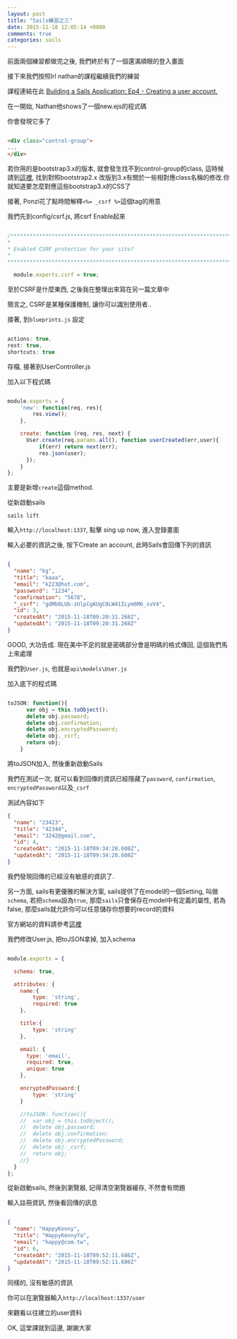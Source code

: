```yaml
---
layout: post
title: "Sails練習之三"
date: 2015-11-18 12:05:14 +0800
comments: true
categories: sails
---
```


前面兩個練習都做完之後, 我們終於有了一個還滿順眼的登入畫面

接下來我們按照Irl nathan的課程繼續我們的練習

課程連結在此 <a href="https://www.youtube.com/watch?v=WKtmKha6Ehw&index=6&list=PLWsZeJCry-F4K4iRImeB3-i0S5mw9Ak-W" target="_blank">Building a Sails Application: Ep4 - Creating a user account.</a>

<!--more-->

在一開始, Nathan他shows了一個new.ejs的程式碼

你會發現它多了

```html

<div class="control-group">
...
</div>

```

若你用的是bootstrap3.x的版本, 就會發生找不到control-group的class, 這時候請到<a href="http://getbootstrap.com/migration/" target="_blank">這裡</a>, 找到對照bootstrap2.x 改版到3.x有關於一些相對應class名稱的修改.你就知道要怎麼對應這些bootstrap3.x的CSS了


接著, Ponzi花了點時間解釋`<%= _csrf %>`這個tag的用意

我們先到config/csrf.js, 將csrf Enable起來

```js

/****************************************************************************
*                                                                           *
* Enabled CSRF protection for your site?                                    *
*                                                                           *
****************************************************************************/

  module.exports.csrf = true;


```

至於CSRF是什麼東西, 之後我在整理出來寫在另一篇文章中

簡言之, CSRF是某種保護機制, 讓你可以識別使用者..

接著, 到`blueprints.js` 設定

```js

actions: true,
rest: true,
shortcuts: true

```

存檔, 接著到UserController.js

加入以下程式碼

```js  api\controllers\UserController.js

module.exports = {
    'new': function(req, res){
        res.view();
    },

    create: function (req, res, next) {
      User.create(req.params.all(), function userCreated(err,user){
          if(err) return next(err);
          res.json(user);
      });
    }
};

```

主要是新增`create`這個method. 

從新啟動sails

`sails lift`

輸入`http://localhost:1337`, 點擊 sing up now, 進入登錄畫面

輸入必要的資訊之後, 按下Create an account, 此時Sails會回傳下列的資訊

```json http://localhost:1337/user/create的返回資訊

{
  "name": "kg",
  "title": "kaaa",
  "email": "k223@hot.com",
  "password": "1234",
  "comfirmation": "5678",
  "_csrf": "gdMb0LUb-zUlpCgAUgC0LW41ILym6M6_svV4",
  "id": 3,
  "createdAt": "2015-11-18T09:20:31.268Z",
  "updatedAt": "2015-11-18T09:20:31.268Z"
}

```

GOOD, 大功告成. 現在美中不足的就是密碼部分會是明碼的格式傳回, 這個我們馬上來處理

我們到`User.js`, 也就是`api\models\User.js`

加入底下的程式碼

```js User.js

toJSON: function(){
      var obj = this.toObject();
      delete obj.password;
      delete obj.confirmation;
      delete obj.encryptedPassword;
      delete obj._csrf;
      return obj;
    }

```

將toJSON加入, 然後重新啟動Sails

我們在測試一次, 就可以看到回傳的資訊已經隱藏了`password`, `confirmation`, `encryptedPassword`以及`_csrf`

測試內容如下

```json http://localhost:1337/user/create
{
  "name": "23423",
  "title": "42344",
  "email": "3242@gmail.com",
  "id": 4,
  "createdAt": "2015-11-18T09:34:28.608Z",
  "updatedAt": "2015-11-18T09:34:28.608Z"
}

```

我們發現回傳的已經沒有敏感的資訊了.

另一方面, sails有更優雅的解決方案, sails提供了在model的一個Setting, 叫做`schema`, 若把`schema`設為`true`, 那麼`sails`只會保存在model中有定義的屬性, 若為false, 那麼sails就允許你可以任意儲存你想要的record的資料

官方網站的資料請參考<a href="http://sailsjs.org/documentation/concepts/models-and-orm/model-settings#?schema" target="_blank">這裡</a>

我們修改User.js, 把toJSON拿掉, 加入schema

```js User.js.移除toJSON.加入schema

module.exports = {

  schema: true,

  attributes: {
    name:{
        type: 'string',
        required: true
    },

    title:{
        type: 'string'
    },

    email: {
      type: 'email',
      required: true,
      unique: true
    },

    encryptedPassword:{
        type: 'string'
    }

    //toJSON: function(){
    //  var obj = this.toObject();
    //  delete obj.password;
    //  delete obj.confirmation;
    //  delete obj.encryptedPassword;
    //  delete obj._csrf;
    //  return obj;
    //}
  }
};


```

從新啟動sails, 然後到瀏覽器, 記得清空瀏覽器緩存, 不然會有問題

輸入註冊資訊, 然後看回傳的訊息

```json http://localhost:1337/user/create

{
  "name": "HappyKenny",
  "title": "HappyKennyYa",
  "email": "happy@com.tw",
  "id": 6,
  "createdAt": "2015-11-18T09:52:11.686Z",
  "updatedAt": "2015-11-18T09:52:11.686Z"
}

```

同樣的, 沒有敏感的資訊

你可以在瀏覽器輸入`http://localhost:1337/user` 

來觀看以往建立的user資料

OK, 這堂課就到這邊, 謝謝大家

